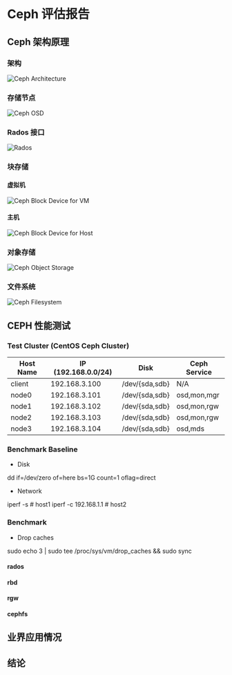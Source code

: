 # Ceph 评估报告

## Ceph 架构原理

### 架构

![Ceph Architecture](img/ceph-architecture.png)

### 存储节点

![Ceph OSD](img/ceph-osd-internals.png)

### Rados 接口

![Rados](img/ceph-rados.png)

### 块存储

#### 虚拟机
![Ceph Block Device for VM](img/ceph-rbd-vm.png)

#### 主机
![Ceph Block Device for Host](img/ceph-rbd-host.png)

### 对象存储

![Ceph Object Storage](img/ceph-rgw.png)

### 文件系统

![Ceph Filesystem](img/ceph-fs.png)

## CEPH 性能测试

### Test Cluster (CentOS Ceph Cluster)

| Host Name | IP (192.168.0.0/24) | Disk           | Ceph Service |
| --------- | ------------------- | -------------  | ------------ |
| client    |       192.168.3.100 | /dev/{sda,sdb} | N/A          |
| node0     |       192.168.3.101 | /dev/{sda,sdb} | osd,mon,mgr  |
| node1     |       192.168.3.102 | /dev/{sda,sdb} | osd,mon,rgw  |
| node2     |       192.168.3.103 | /dev/{sda,sdb} | osd,mon,rgw  |
| node3     |       192.168.3.104 | /dev/{sda,sdb} | osd,mds      |

### Benchmark Baseline

- Disk

dd if=/dev/zero of=here bs=1G count=1 oflag=direct

- Network

iperf -s               # host1
iperf -c 192.168.1.1   # host2

### Benchmark

- Drop caches

sudo echo 3 | sudo tee /proc/sys/vm/drop_caches && sudo sync

#### rados

#### rbd

#### rgw

#### cephfs

## 业界应用情况

## 结论
